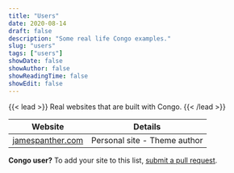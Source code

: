 ```yaml
---
title: "Users"
date: 2020-08-14
draft: false
description: "Some real life Congo examples."
slug: "users"
tags: ["users"]
showDate: false
showAuthor: false
showReadingTime: false
showEdit: false
---
```


{{< lead >}}
Real websites that are built with Congo.
{{< /lead >}}

| Website                                          | Details                      |
| ------------------------------------------------ | ---------------------------- |
| [jamespanther.com](https://www.jamespanther.com) | Personal site - Theme author |

**Congo user?** To add your site to this list, [submit a pull request](https://github.com/jpanther/congo/blob/dev/exampleSite/content/users.md).
